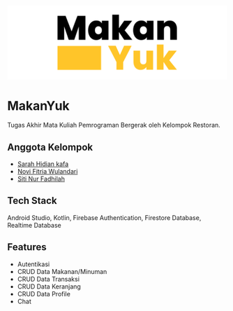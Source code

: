 ![Logo](https://raw.githubusercontent.com/adirizq/MakanYuk/master/readme%20assets/header.png)

# MakanYuk

Tugas Akhir Mata Kuliah Pemrograman Bergerak oleh Kelompok Restoran.

## Anggota Kelompok

- [Sarah Hidian kafa](https://www.github.com/sarahkafa03)
- [Novi Fitria Wulandari](https://github.com/novifitriawulandari)
- [Siti Nur Fadhilah](https://github.com/)

## Tech Stack

Android Studio, Kotlin, Firebase Authentication, Firestore Database, Realtime Database

## Features

- Autentikasi
- CRUD Data Makanan/Minuman
- CRUD Data Transaksi
- CRUD Data Keranjang
- CRUD Data Profile
- Chat

